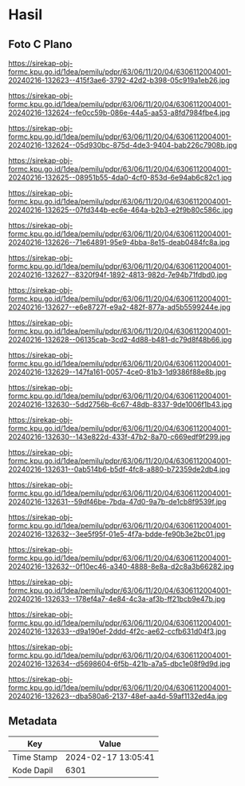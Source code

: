 # Hasil

## Foto C Plano

https://sirekap-obj-formc.kpu.go.id/1dea/pemilu/pdpr/63/06/11/20/04/6306112004001-20240216-132623--415f3ae6-3792-42d2-b398-05c919a1eb26.jpg

https://sirekap-obj-formc.kpu.go.id/1dea/pemilu/pdpr/63/06/11/20/04/6306112004001-20240216-132624--fe0cc59b-086e-44a5-aa53-a8fd7984fbe4.jpg

https://sirekap-obj-formc.kpu.go.id/1dea/pemilu/pdpr/63/06/11/20/04/6306112004001-20240216-132624--05d930bc-875d-4de3-9404-bab226c7908b.jpg

https://sirekap-obj-formc.kpu.go.id/1dea/pemilu/pdpr/63/06/11/20/04/6306112004001-20240216-132625--08951b55-4da0-4cf0-853d-6e94ab6c82c1.jpg

https://sirekap-obj-formc.kpu.go.id/1dea/pemilu/pdpr/63/06/11/20/04/6306112004001-20240216-132625--07fd344b-ec6e-464a-b2b3-e2f9b80c586c.jpg

https://sirekap-obj-formc.kpu.go.id/1dea/pemilu/pdpr/63/06/11/20/04/6306112004001-20240216-132626--71e64891-95e9-4bba-8e15-deab0484fc8a.jpg

https://sirekap-obj-formc.kpu.go.id/1dea/pemilu/pdpr/63/06/11/20/04/6306112004001-20240216-132627--8320f94f-1892-4813-982d-7e94b71fdbd0.jpg

https://sirekap-obj-formc.kpu.go.id/1dea/pemilu/pdpr/63/06/11/20/04/6306112004001-20240216-132627--e6e8727f-e9a2-482f-877a-ad5b5599244e.jpg

https://sirekap-obj-formc.kpu.go.id/1dea/pemilu/pdpr/63/06/11/20/04/6306112004001-20240216-132628--06135cab-3cd2-4d88-b481-dc79d8f48b66.jpg

https://sirekap-obj-formc.kpu.go.id/1dea/pemilu/pdpr/63/06/11/20/04/6306112004001-20240216-132629--147fa161-0057-4ce0-81b3-1d9386f88e8b.jpg

https://sirekap-obj-formc.kpu.go.id/1dea/pemilu/pdpr/63/06/11/20/04/6306112004001-20240216-132630--5dd2756b-6c67-48db-8337-9de1006f1b43.jpg

https://sirekap-obj-formc.kpu.go.id/1dea/pemilu/pdpr/63/06/11/20/04/6306112004001-20240216-132630--143e822d-433f-47b2-8a70-c669edf9f299.jpg

https://sirekap-obj-formc.kpu.go.id/1dea/pemilu/pdpr/63/06/11/20/04/6306112004001-20240216-132631--0ab514b6-b5df-4fc8-a880-b72359de2db4.jpg

https://sirekap-obj-formc.kpu.go.id/1dea/pemilu/pdpr/63/06/11/20/04/6306112004001-20240216-132631--59df46be-7bda-47d0-9a7b-de1cb8f9539f.jpg

https://sirekap-obj-formc.kpu.go.id/1dea/pemilu/pdpr/63/06/11/20/04/6306112004001-20240216-132632--3ee5f95f-01e5-4f7a-bdde-fe90b3e2bc01.jpg

https://sirekap-obj-formc.kpu.go.id/1dea/pemilu/pdpr/63/06/11/20/04/6306112004001-20240216-132632--0f10ec46-a340-4888-8e8a-d2c8a3b66282.jpg

https://sirekap-obj-formc.kpu.go.id/1dea/pemilu/pdpr/63/06/11/20/04/6306112004001-20240216-132633--178ef4a7-4e84-4c3a-af3b-ff21bcb9e47b.jpg

https://sirekap-obj-formc.kpu.go.id/1dea/pemilu/pdpr/63/06/11/20/04/6306112004001-20240216-132633--d9a190ef-2ddd-4f2c-ae62-ccfb631d04f3.jpg

https://sirekap-obj-formc.kpu.go.id/1dea/pemilu/pdpr/63/06/11/20/04/6306112004001-20240216-132634--d5698604-6f5b-421b-a7a5-dbc1e08f9d9d.jpg

https://sirekap-obj-formc.kpu.go.id/1dea/pemilu/pdpr/63/06/11/20/04/6306112004001-20240216-132623--dba580a6-2137-48ef-aa4d-59af1132ed4a.jpg


## Metadata

| Key        | Value               |
| ---------- | ------------------- |
| Time Stamp | 2024-02-17 13:05:41 |
| Kode Dapil | 6301                |



